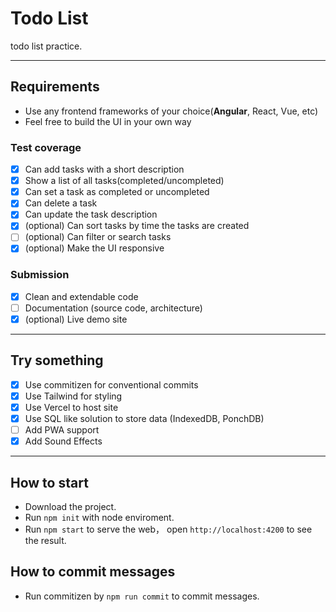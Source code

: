 # Todo List

todo list practice.

---

## Requirements

- Use any frontend frameworks of your choice(**Angular**, React, Vue, etc)
- Feel free to build the UI in your own way

### Test coverage

- [x] Can add tasks with a short description
- [x] Show a list of all tasks(completed/uncompleted)
- [x] Can set a task as completed or uncompleted
- [x] Can delete a task
- [x] Can update the task description
- [x] (optional) Can sort tasks by time the tasks are created
- [ ] (optional) Can filter or search tasks
- [x] (optional) Make the UI responsive

### Submission

- [x] Clean and extendable code
- [ ] Documentation (source code, architecture)
- [x] (optional) Live demo site

---

## Try something

- [x] Use commitizen for conventional commits
- [x] Use Tailwind for styling
- [x] Use Vercel to host site
- [x] Use SQL like solution to store data (IndexedDB, PonchDB)
- [ ] Add PWA support
- [x] Add Sound Effects

---

## How to start

- Download the project.
- Run `npm init` with node enviroment.
- Run `npm start` to serve the web， open `http://localhost:4200` to see the result.

## How to commit messages

- Run commitizen by `npm run commit` to commit messages.
